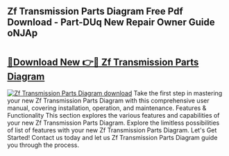 ## Zf Transmission Parts Diagram Free Pdf Download - Part-DUq New Repair Owner Guide oNJAp

# <h2><a href="http://dfjsokp.blite.top/?on=Zf+Transmission+Parts+Diagram">🔗Download New 👉🔴 Zf Transmission Parts Diagram</a></h2>

[![Zf Transmission Parts Diagram download](https://i.imgur.com/lujVjoI.png)](http://dfjsokp.blite.top/?on=Zf+Transmission+Parts+Diagram)
Take the first step in mastering your new Zf Transmission Parts Diagram with this comprehensive user manual, covering installation, operation, and maintenance. Features & Functionality This section explores the various features and capabilities of your new Zf Transmission Parts Diagram. Explore the limitless possibilities of list of features with your new Zf Transmission Parts Diagram. Let's Get Started! Contact us today and let us Zf Transmission Parts Diagram guide you through the process.
